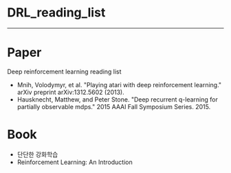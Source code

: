 # DRL_reading_list
---

# Paper

Deep reinforcement learning reading list

*  Mnih, Volodymyr, et al. "Playing atari with deep reinforcement learning." arXiv preprint arXiv:1312.5602 (2013).
*  Hausknecht, Matthew, and Peter Stone. "Deep recurrent q-learning for partially observable mdps." 2015 AAAI Fall Symposium Series. 2015.


# Book

*  단단한 강화학습
*  Reinforcement Learning: An Introduction

